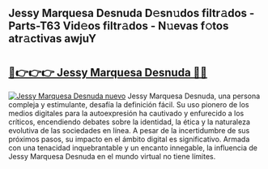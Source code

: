 ## Jessy Marquesa Desnuda D𝚎sn𝚞dos filtr𝚊dos - Parts-T63 Vid𝚎os filtr𝚊dos - N𝚞evas f𝚘tos atr𝚊ctivas awjuY

# <h2><a href="http://mbbxsgm.tromn.icu/?c=Jessy+Marquesa+Desnuda">🔗👉👉👉 Jessy Marquesa Desnuda 🔗🔗</a></h2>

[![Jessy Marquesa Desnuda nuevo](https://i.imgur.com/pEAQMta.gif)](http://mbbxsgm.tromn.icu/?c=Jessy+Marquesa+Desnuda)
Jessy Marquesa Desnuda, una persona compleja y estimulante, desafía la definición fácil. Su uso pionero de los medios digitales para la autoexpresión ha cautivado y enfurecido a los críticos, encendiendo debates sobre la identidad, la ética y la naturaleza evolutiva de las sociedades en línea. A pesar de la incertidumbre de sus próximos pasos, su impacto en el ámbito digital es significativo. Armada con una tenacidad inquebrantable y un encanto innegable, la influencia de Jessy Marquesa Desnuda en el mundo virtual no tiene límites.
